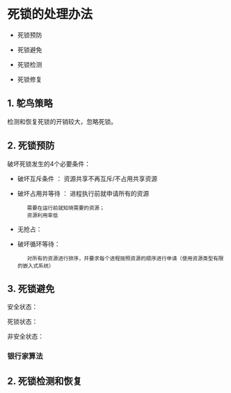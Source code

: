 # 死锁的处理办法

- 死锁预防

- 死锁避免

- 死锁检测

- 死锁修复

## 1. 鸵鸟策略

检测和恢复死锁的开销较大，忽略死锁。

## 2. 死锁预防

破坏死锁发生的4个必要条件：

- 破坏互斥条件 ： 资源共享不再互斥/不占用共享资源

- 破坏占用并等待 ： 进程执行前就申请所有的资源

         需要在运行前就知晓需要的资源；
         资源利用率低

- 无抢占：


- 破坏循环等待：

         对所有的资源进行排序，并要求每个进程按照资源的顺序进行申请（使用资源类型有限的嵌入式系统）


## 3. 死锁避免

安全状态：

死锁状态：

非安全状态：


### 银行家算法 





## 2. 死锁检测和恢复